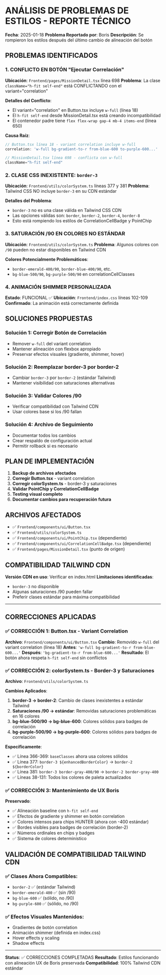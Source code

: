 # ANÁLISIS DE PROBLEMAS DE ESTILOS - REPORTE TÉCNICO

**Fecha**: 2025-01-18
**Problema Reportado por**: Boris
**Descripción**: Se rompieron los estilos después del último cambio de alineación del botón

## PROBLEMAS IDENTIFICADOS

### 1. **CONFLICTO EN BOTÓN "Ejecutar Correlación"**

**Ubicación**: `Frontend/pages/MissionDetail.tsx` línea 698
**Problema**: La clase `className="h-fit self-end"` está CONFLICTANDO con el variant="correlation"

**Detalles del Conflicto**:
- El variant="correlation" en Button.tsx incluye `w-full` (línea 18)
- El `h-fit self-end` desde MissionDetail.tsx está creando incompatibilidad
- El contenedor padre tiene `flex flex-wrap gap-4 mb-4 items-end` (línea 650)

**Causa Raíz**:
```typescript
// Button.tsx línea 18 - variant correlation incluye w-full
correlation: 'w-full bg-gradient-to-r from-blue-600 to-purple-600...'

// MissionDetail.tsx línea 698 - conflicta con w-full
className="h-fit self-end"
```

### 2. **CLASE CSS INEXISTENTE: `border-3`**

**Ubicación**: `Frontend/utils/colorSystem.ts` líneas 377 y 381
**Problema**: Tailwind CSS NO incluye `border-3` en su CDN estándar

**Detalles del Problema**:
- `border-3` no es una clase válida en Tailwind CSS CDN
- Las opciones válidas son: `border`, `border-2`, `border-4`, `border-8`
- Esto está rompiendo los estilos de CorrelationCellBadge y PointChip

### 3. **SATURACIÓN /90 EN COLORES NO ESTÁNDAR**

**Ubicación**: `Frontend/utils/colorSystem.ts` 
**Problema**: Algunos colores con `/90` pueden no estar disponibles en Tailwind CDN

**Colores Potencialmente Problemáticos**:
- `border-emerald-400/90`, `border-blue-400/90`, etc.
- `bg-blue-500/90`, `bg-purple-500/90` en correlationCellClasses

### 4. **ANIMACIÓN SHIMMER PERSONALIZADA**

**Estado**: FUNCIONAL ✅
**Ubicación**: `Frontend/index.css` líneas 102-109
**Confirmado**: La animación está correctamente definida

## SOLUCIONES PROPUESTAS

### Solución 1: Corregir Botón de Correlación
- Remover `w-full` del variant correlation 
- Mantener alineación con flexbox apropiado
- Preservar efectos visuales (gradiente, shimmer, hover)

### Solución 2: Reemplazar border-3 por border-2
- Cambiar `border-3` por `border-2` (estándar Tailwind)
- Mantener visibilidad con saturaciones alternativas

### Solución 3: Validar Colores /90
- Verificar compatibilidad con Tailwind CDN
- Usar colores base si los /90 fallan

### Solución 4: Archivo de Seguimiento
- Documentar todos los cambios
- Crear respaldo de configuración actual
- Permitir rollback si es necesario

## PLAN DE IMPLEMENTACIÓN

1. **Backup de archivos afectados**
2. **Corregir Button.tsx** - variant correlation
3. **Corregir colorSystem.ts** - border-3 y saturaciones
4. **Validar PointChip y CorrelationCellBadge**
5. **Testing visual completo**
6. **Documentar cambios para recuperación futura**

## ARCHIVOS AFECTADOS

- ✅ `Frontend/components/ui/Button.tsx`
- ✅ `Frontend/utils/colorSystem.ts`
- ✅ `Frontend/components/ui/PointChip.tsx` (dependiente)
- ✅ `Frontend/components/ui/CorrelationCellBadge.tsx` (dependiente)
- ✅ `Frontend/pages/MissionDetail.tsx` (punto de origen)

## COMPATIBILIDAD TAILWIND CDN

**Versión CDN en uso**: Verificar en index.html
**Limitaciones identificadas**:
- `border-3` no disponible
- Algunas saturaciones /90 pueden fallar
- Preferir clases estándar para máxima compatibilidad

---

## CORRECCIONES APLICADAS

### ✅ **CORRECCIÓN 1: Button.tsx - Variant Correlation**
**Archivo**: `Frontend/components/ui/Button.tsx`
**Cambio**: Removido `w-full` del variant correlation (línea 18)
**Antes**: `'w-full bg-gradient-to-r from-blue-600...'`
**Después**: `'bg-gradient-to-r from-blue-600...'`
**Resultado**: El botón ahora respeta `h-fit self-end` sin conflictos

### ✅ **CORRECCIÓN 2: colorSystem.ts - Border-3 y Saturaciones**
**Archivo**: `Frontend/utils/colorSystem.ts`

**Cambios Aplicados**:
1. **border-3 → border-2**: Cambio de clases inexistentes a estándar Tailwind
2. **Saturaciones /90 → estándar**: Removidas saturaciones problemáticas en 16 colores
3. **bg-blue-500/90 → bg-blue-600**: Colores sólidos para badges de correlación
4. **bg-purple-500/90 → bg-purple-600**: Colores sólidos para badges de correlación

**Específicamente**:
- ✅ Línea 366-369: `baseClasses` ahora usa colores sólidos
- ✅ Línea 377: `border-3 ${enhancedBorderColor}` → `border-2 ${borderColor}`
- ✅ Línea 381: `border-3 border-gray-400/90` → `border-2 border-gray-400`
- ✅ Líneas 38-131: Todos los colores de paleta actualizados

### ✅ **CORRECCIÓN 3: Mantenimiento de UX Boris**
**Preservado**:
- ✅ Alineación baseline con `h-fit self-end`
- ✅ Efectos de gradiente y shimmer en botón correlation
- ✅ Colores intensos para chips HUNTER (ahora con -400 estándar)
- ✅ Bordes visibles para badges de correlación (border-2)
- ✅ Números ordinales en chips y badges
- ✅ Sistema de colores determinístico

## VALIDACIÓN DE COMPATIBILIDAD TAILWIND CDN

### ✅ **Clases Ahora Compatibles**:
- `border-2` ✅ (estándar Tailwind)
- `border-emerald-400` ✅ (sin /90)
- `bg-blue-600` ✅ (sólido, no /90)
- `bg-purple-600` ✅ (sólido, no /90)

### ✅ **Efectos Visuales Mantenidos**:
- Gradientes de botón correlation
- Animación shimmer (definida en index.css)
- Hover effects y scaling
- Shadow effects

---

**Status**: ✅ CORRECCIONES COMPLETADAS
**Resultado**: Estilos funcionando con alineación UX de Boris preservada
**Compatibilidad**: 100% Tailwind CDN estándar